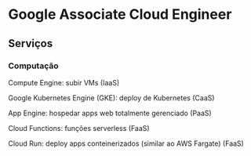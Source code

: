 # Google Associate Cloud Engineer

## Serviços

### Computação

Compute Engine: subir VMs (IaaS)

Google Kubernetes Engine (GKE): deploy de Kubernetes (CaaS)

App Engine: hospedar apps web totalmente gerenciado (PaaS)

Cloud Functions: funções serverless (FaaS)

Cloud Run: deploy apps conteinerizados (similar ao AWS Fargate) (FaaS)





